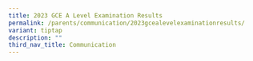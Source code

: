 ```yaml
---
title: 2023 GCE A Level Examination Results
permalink: /parents/communication/2023gcealevelexaminationresults/
variant: tiptap
description: ""
third_nav_title: Communication
---
```

<p></p>
